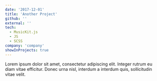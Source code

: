 ```yaml
---
date: '2017-12-01'
title: 'Another Project'
github: ''
external: ''
tech:
  - MusicKit.js
  - JS
  - SCSS
company: 'company'
showInProjects: true
---
```


Lorem ipsum dolor sit amet, consectetur adipiscing elit. Integer rutrum eu diam vitae efficitur. Donec urna nisl, interdum a interdum quis, sollicitudin vitae velit.
